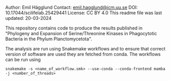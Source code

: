 Author: Emil Hägglund
Contact: emil.hagglund@icm.uu.se
DOI: 10.17044/scilifelab.25429441
License: CC BY 4.0
This readme file was last updated: 20-03-2024

This repository contains code to produce the results published in "Phylogeny and Expansion of Serine/Threonine Kinases in Phagocytotic Bacteria in the Phylum Planctomycetota".

The analysis are run using Snakemake workflows and to ensure that correct version of software are used they are fetched from conda. The workflows can be run using
```
snakemake -s <name_of_workflow.smk> --use-conda --conda-frontend mamba -j <number_of_threads>
```
